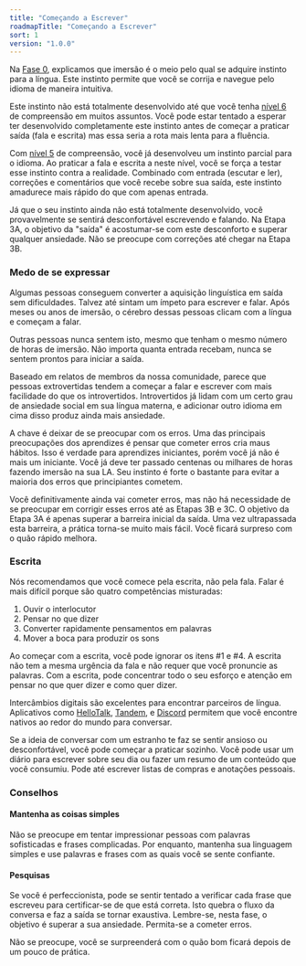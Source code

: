```yaml
---
title: "Começando a Escrever"
roadmapTitle: "Começando a Escrever"
sort: 1
version: "1.0.0"
---
```


Na [Fase 0][what-is-immersion], explicamos que imersão é o meio pelo qual se adquire instinto para a língua. Este instinto permite que você se corrija e navegue pelo idioma de maneira intuitiva.

Este instinto não está totalmente desenvolvido até que você tenha [nível 6][level-6] de compreensão em muitos assuntos. Você pode estar tentado a esperar ter desenvolvido completamente este instinto antes de começar a praticar saída (fala e escrita) mas essa seria a rota mais lenta para a fluência.

Com [nível 5][level-5] de compreensão, você já desenvolveu um instinto parcial para o idioma. Ao praticar a fala e escrita a neste nível, você se força a testar esse instinto contra a realidade. Combinado com entrada (escutar e ler), correções e comentários que você recebe sobre sua saída, este instinto amadurece mais rápido do que com apenas entrada.

Já que o seu instinto ainda não está totalmente desenvolvido, você provavelmente se sentirá desconfortável escrevendo e falando. Na Etapa 3A, o objetivo da "saída" é acostumar-se com este desconforto e superar qualquer ansiedade. Não se preocupe com correções até chegar na Etapa 3B.

### Medo de se expressar
Algumas pessoas conseguem converter a aquisição linguística em saída sem dificuldades. Talvez até sintam um ímpeto para escrever e falar. Após meses ou anos de imersão, o cérebro dessas pessoas clicam com a língua e começam a falar.

Outras pessoas nunca sentem isto, mesmo que tenham o mesmo número de horas de imersão. Não importa quanta entrada recebam, nunca se sentem prontos para iniciar a saída.

Baseado em relatos de membros da nossa comunidade, parece que pessoas extrovertidas tendem a começar a falar e escrever com mais facilidade do que os introvertidos. Introvertidos já lidam com um certo grau de ansiedade social em sua língua materna, e adicionar outro idioma em cima disso produz ainda mais ansiedade.

A chave é deixar de se preocupar com os erros. Uma das principais preocupações dos aprendizes é pensar que cometer erros cria maus hábitos. Isso é verdade para aprendizes iniciantes, porém você já não é mais um iniciante. Você já deve ter passado centenas ou milhares de horas fazendo imersão na sua LA. Seu instinto é forte o bastante para evitar a maioria dos erros que principiantes cometem.

Você definitivamente ainda vai cometer erros, mas não há necessidade de se preocupar em corrigir esses erros até as Etapas 3B e 3C. O objetivo da Etapa 3A é apenas superar a barreira inicial da saída. Uma vez ultrapassada esta barreira, a prática torna-se muito mais fácil. Você ficará surpreso com o quão rápido melhora.

### Escrita
Nós recomendamos que você comece pela escrita, não pela fala. Falar é mais difícil porque são quatro competências misturadas:
1. Ouvir o interlocutor
1. Pensar no que dizer
1. Converter rapidamente pensamentos em palavras
1. Mover a boca para produzir os sons

Ao começar com a escrita, você pode ignorar os itens #1 e #4. A escrita não tem a mesma urgência da fala e não requer que você pronuncie as palavras. Com a escrita, pode concentrar todo o seu esforço e atenção em pensar no que quer dizer e como quer dizer.

Intercâmbios digitais são excelentes para encontrar parceiros de língua. Aplicativos como [HelloTalk][hello-talk], [Tandem][tandem], e [Discord][discord] permitem que você encontre nativos ao redor do mundo para conversar.

Se a ideia de conversar com um estranho te faz se sentir ansioso ou desconfortável, você pode começar a praticar sozinho. Você pode usar um diário para escrever sobre seu dia ou fazer um resumo de um conteúdo que você consumiu. Pode até escrever listas de compras e anotações pessoais.

### Conselhos

#### Mantenha as coisas simples
Não se preocupe em tentar impressionar pessoas com palavras sofisticadas e frases complicadas. Por enquanto, mantenha sua linguagem simples e use palavras e frases com as quais você se sente confiante.

#### Pesquisas
Se você é perfeccionista, pode se sentir tentado a verificar cada frase que escreveu para certificar-se de que está correta. Isto quebra o fluxo da conversa e faz a saída se tornar exaustiva. Lembre-se, nesta fase, o objetivo é superar a sua ansiedade. Permita-se a cometer erros.

Não se preocupe, você se surpreenderá com o quão bom ficará depois de um pouco de prática.


[level-5]: /simplified/stage-2/a/measure-comprehension#Level-5-Comfortable
[level-6]: /simplified/stage-2/a/measure-comprehension#Level-6-Automatic
[what-is-immersion]: /simplified/stage-0/a/what-is-immersion#How-Does-Acquisition-Work
[hello-talk]: https://brc.hellotalk.com/refold
[tandem]: https://www.tandem.net/
[discord]: https://www.reddit.com/r/languagelearning/comments/5m5426/discord_language_learning_servers_masterlist/